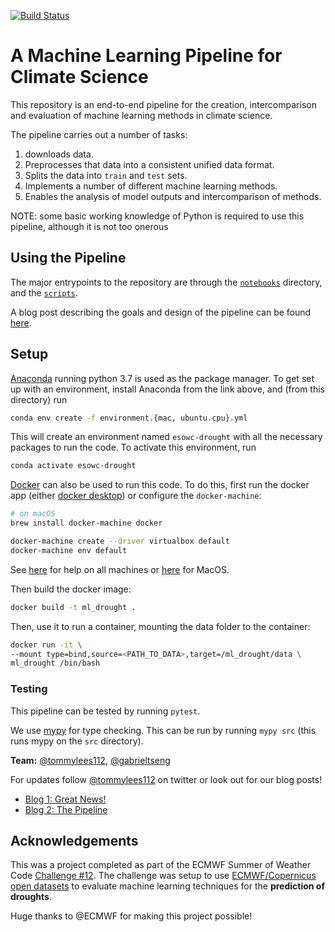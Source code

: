 <!-- ![](https://imgur.com/8qjbXcD) -->
<!-- <img src="https://ai.github.io/size-limit/logo.svg" align="right"
     title="ML Climate Science logo by Tommy Lees" width="120" height="178"> -->

[![Build Status](https://travis-ci.com/esowc/ml_drought.svg?branch=master)](https://travis-ci.com/esowc/ml_drought)

<!-- OVERVIEW -->

# A Machine Learning Pipeline for Climate Science

This repository is an end-to-end pipeline for the creation, intercomparison and evaluation of machine learning methods in climate science.

The pipeline carries out a number of tasks:
1. downloads data.
2. Preprocesses that data into a consistent unified data format.
3. Splits the data into `train` and `test` sets.
4. Implements a number of different machine learning methods.
5. Enables the analysis of model outputs and intercomparison of methods.

<!-- These are split into the different classes defined in the `src` folder and explained further below:

<img src="https://raw.githubusercontent.com/username/projectname/branch/path/to/img.png" width="600"> -->

NOTE: some basic working knowledge of Python is required to use this pipeline, although it is not too onerous

<!-- HOW TO USE THE PIPELINE -->

## Using the Pipeline <a name="using"></a>

The major entrypoints to the repository are through the [`notebooks`](notebooks) directory, and the [`scripts`](scripts/README.md).

A blog post describing the goals and design of the pipeline can be found
[here](https://medium.com/@gabrieltseng/a-machine-learning-pipeline-for-climate-research-ebf83b2b349a).

## Setup <a name="setup"></a>

[Anaconda](https://www.anaconda.com/download/#macos) running python 3.7 is used as the package manager. To get set up
with an environment, install Anaconda from the link above, and (from this directory) run

```bash
conda env create -f environment.{mac, ubuntu.cpu}.yml
```
This will create an environment named `esowc-drought` with all the necessary packages to run the code. To
activate this environment, run

```bash
conda activate esowc-drought
```

[Docker](https://www.docker.com/) can also be used to run this code. To do this, first
run the docker app (either [docker desktop](https://www.docker.com/products/docker-desktop))
or configure the `docker-machine`:

```bash
# on macOS
brew install docker-machine docker

docker-machine create --driver virtualbox default
docker-machine env default
```
See [here](https://stackoverflow.com/a/33596140/9940782) for help on all machines or [here](https://stackoverflow.com/a/49719638/9940782)
for MacOS.


Then build the docker image:

```bash
docker build -t ml_drought .
```

Then, use it to run a container, mounting the data folder to the container:

```bash
docker run -it \
--mount type=bind,source=<PATH_TO_DATA>,target=/ml_drought/data \
ml_drought /bin/bash
```

### Testing  <a name="testing"></a>

This pipeline can be tested by running `pytest`.

We use [mypy](https://github.com/python/mypy) for type checking. This can be run by running `mypy src` (this runs mypy on the `src` directory).

<!-- PROJECT TEAM MEMBERS -->

__Team:__ [@tommylees112](https://github.com/tommylees112), [@gabrieltseng](https://github.com/gabrieltseng)

For updates follow [@tommylees112](https://twitter.com/tommylees112) on twitter or look out for our blog posts!

- [Blog 1: Great News!](https://tommylees112.github.io/posts/2019/1/esowc_kick_off)
- [Blog 2: The Pipeline](https://medium.com/@gabrieltseng/a-machine-learning-pipeline-for-climate-research-ebf83b2b349a)

<!-- ESoWC initial outline -->

## Acknowledgements <a name="acknowledgements"></a>
This was a project completed as part of the ECMWF Summer of Weather Code [Challenge #12](https://github.com/esowc/challenges_2019/issues/14). The challenge was setup to use [ECMWF/Copernicus open datasets](https://cds.climate.copernicus.eu/#!/home) to evaluate machine learning techniques for the **prediction of droughts**.

Huge thanks to @ECMWF for making this project possible!

